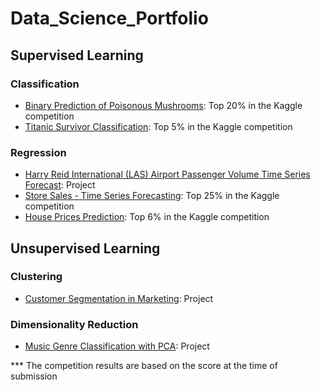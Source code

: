 # Data_Science_Portfolio
## Supervised Learning
### Classification
- [Binary Prediction of Poisonous Mushrooms](Binary_Prediction_of_Poisonous_Mushrooms/binary-prediction-of-poisonous-mushrooms.ipynb): Top 20% in the Kaggle competition
- [Titanic Survivor Classification](Titanic_Survivor_Classification/titanic-machine-learning-from-disaster.ipynb): Top 5% in the Kaggle competition
### Regression
- [Harry Reid International (LAS) Airport Passenger Volume Time Series Forecast](Harry_Reid_Intl_Airport_Passenger_Volume_Forecast/harry-reid-international-airport-passengers.ipynb): Project
- [Store Sales - Time Series Forecasting](Store_Sales_Forecasting/Store_Sales_final.ipynb): Top 25% in the Kaggle competition
- [House Prices Prediction](House_Prices_Prediction/house-prices-prediction.ipynb): Top 6% in the Kaggle competition
## Unsupervised Learning
### Clustering
- [Customer Segmentation in Marketing](Customer_Segmentation_in_Marketing/customer-segmentation-in-marketing.ipynb): Project
### Dimensionality Reduction
- [Music Genre Classification with PCA](Music_Genre_Classification_with_PCA/music-genre-classification-with-pca.ipynb): Project

*** The competition results are based on the score at the time of submission
